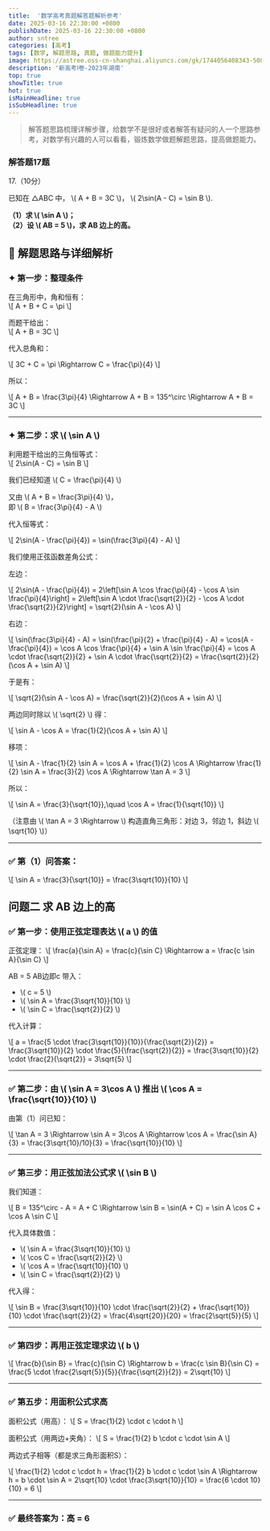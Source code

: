 ```yaml
---
title:  '数学高考真题解答题解析参考'
date: 2025-03-16 22:30:00 +0800
publishDate: 2025-03-16 22:30:00 +0800
author: sntree
categories: [高考]
tags: [数学, 解题思路, 真题, 做题能力提升]
image: https://astree.oss-cn-shanghai.aliyuncs.com/gk/1744056408343-508adfcae9a946fbb50d5e7f948f1713.jpg
description: '新高考Ⅰ卷-2023年湖南'
top: true
showTitle: true
hot: true
isMainHeadline: true
isSubHeadline: true
---
```


>解答题思路梳理详解步骤，给数学不是很好或者解答有疑问的人一个思路参考，对数学有兴趣的人可以看看，锻炼数学做题解题思路，提高做题能力。

### 解答题17题

17.（10分）

已知在 △ABC 中，  \\( A + B = 3C \\)，  \\( 2\\sin(A - C) = \\sin B \\).

**（1）求 \\( \\sin A \\)；**  
**（2）设 \\( AB = 5 \\)，求 AB 边上的高。**


## 🧠 解题思路与详细解析

### ✦ 第一步：整理条件

在三角形中，角和恒有：  
\\[
A + B + C = \\pi
\\]

而题干给出：  
\\[
A + B = 3C
\\]

代入总角和：

\\[
3C + C = \\pi \\Rightarrow C = \\frac{\\pi}{4}
\\]

所以：

\\[
A + B = \\frac{3\\pi}{4}
\\Rightarrow A + B = 135^\\circ
\\Rightarrow A + B = 3C
\\]

---

### ✦ 第二步：求 \\( \\sin A \\)

利用题干给出的三角恒等式：  
\\[
2\\sin(A - C) = \\sin B
\\]

我们已经知道 \\( C = \\frac{\\pi}{4} \\)

又由 \\( A + B = \\frac{3\\pi}{4} \\)，  
即 \\( B = \\frac{3\\pi}{4} - A \\)

代入恒等式：

\\[
2\\sin(A - \\frac{\\pi}{4}) = \\sin(\\frac{3\\pi}{4} - A)
\\]

我们使用正弦函数差角公式：

左边：

\\[
2\\sin(A - \\frac{\\pi}{4}) = 2\\left[\\sin A \\cos \\frac{\\pi}{4} - \\cos A \\sin \\frac{\\pi}{4}\\right]
= 2\\left[\\sin A \\cdot \\frac{\\sqrt{2}}{2} - \\cos A \\cdot \\frac{\\sqrt{2}}{2}\\right]
= \\sqrt{2}(\\sin A - \\cos A)
\\]

右边：

\\[
 \\sin(\\frac{3\\pi}{4} - A) = \\sin(\\frac{\\pi}{2} + \\frac{\\pi}{4} - A) = \\cos(A - \\frac{\\pi}{4})
= \\cos A \\cos \\frac{\\pi}{4} + \\sin A \\sin \\frac{\\pi}{4}
= \\cos A \\cdot \\frac{\\sqrt{2}}{2} + \\sin A \\cdot \\frac{\\sqrt{2}}{2}
= \\frac{\\sqrt{2}}{2}(\\cos A + \\sin A)
\\]

于是有：

\\[
\\sqrt{2}(\\sin A - \\cos A) = \\frac{\\sqrt{2}}{2}(\\cos A + \\sin A)
\\]

两边同时除以 \\( \\sqrt{2} \\) 得：

\\[
\\sin A - \\cos A = \\frac{1}{2}(\\cos A + \\sin A)
\\]

移项：

\\[
 \\sin A - \\frac{1}{2} \\sin A = \\cos A + \\frac{1}{2} \\cos A
 \\Rightarrow \\frac{1}{2} \\sin A = \\frac{3}{2} \\cos A
 \\Rightarrow \\tan A = 3
\\]

所以：

\\[
\\sin A = \\frac{3}{\\sqrt{10}},\\quad \\cos A = \\frac{1}{\\sqrt{10}}
\\]

（注意由 \\( \\tan A = 3 \\Rightarrow \\) 构造直角三角形：对边 3，邻边 1，斜边 \\( \\sqrt{10} \\)）

---

### ✅ 第（1）问答案：

\\[
\\sin A = \\frac{3}{\\sqrt{10}} = \\frac{3\\sqrt{10}}{10}
\\]


## 问题二 求 AB 边上的高

### ✅ 第一步：使用正弦定理表达 \\( a \\) 的值

正弦定理：
\\[
\\frac{a}{\\sin A} = \\frac{c}{\\sin C}
\\Rightarrow a = \\frac{c \\sin A}{\\sin C}
\\]

AB = 5
AB边即c
带入：
- \\( c = 5 \\)
- \\( \\sin A = \\frac{3\\sqrt{10}}{10} \\)
- \\( \\sin C = \\frac{\\sqrt{2}}{2} \\)

代入计算：

\\[
a = \\frac{5 \\cdot \\frac{3\\sqrt{10}}{10}}{\\frac{\\sqrt{2}}{2}} = \\frac{3\\sqrt{10}}{2} \\cdot \\frac{5}{\\frac{\\sqrt{2}}{2}} = \\frac{3\\sqrt{10}}{2} \\cdot \\frac{2}{\\sqrt{2}} = 3\\sqrt{5}
\\]

---

### ✅ 第二步：由 \\( \\sin A = 3\\cos A \\) 推出 \\( \\cos A = \\frac{\\sqrt{10}}{10} \\)

由第（1）问已知：

\\[
\\tan A = 3 \\Rightarrow \\sin A = 3\\cos A
\\Rightarrow \\cos A = \\frac{\\sin A}{3} = \\frac{3\\sqrt{10}/10}{3} = \\frac{\\sqrt{10}}{10}
\\]

---

### ✅ 第三步：用正弦加法公式求 \\( \\sin B \\)

我们知道：

\\[
B = 135^\\circ - A = A + C
\\Rightarrow \\sin B = \\sin(A + C)
= \\sin A \\cos C + \\cos A \\sin C
\\]

代入具体数值：

- \\( \\sin A = \\frac{3\\sqrt{10}}{10} \\)
- \\( \\cos C = \\frac{\\sqrt{2}}{2} \\)
- \\( \\cos A = \\frac{\\sqrt{10}}{10} \\)
- \\( \\sin C = \\frac{\\sqrt{2}}{2} \\)

代入得：

\\[
\\sin B = \\frac{3\\sqrt{10}}{10} \\cdot \\frac{\\sqrt{2}}{2} + \\frac{\\sqrt{10}}{10} \\cdot \\frac{\\sqrt{2}}{2}
= \\frac{4\\sqrt{20}}{20} = \\frac{2\\sqrt{5}}{5}
\\]

---

### ✅ 第四步：再用正弦定理求边 \\( b \\)

\\[
\\frac{b}{\\sin B} = \\frac{c}{\\sin C}
\\Rightarrow b = \\frac{c \\sin B}{\\sin C}
= \\frac{5 \\cdot \\frac{2\\sqrt{5}}{5}}{\\frac{\\sqrt{2}}{2}} =  2\\sqrt{10}
\\]

---

### ✅ 第五步：用面积公式求高

面积公式（用高）：
\\[
S = \\frac{1}{2} \\cdot c \\cdot h
\\]

面积公式（用两边+夹角）：
\\[
S = \\frac{1}{2} b \\cdot c \\cdot \\sin A
\\]

两边式子相等（都是求三角形面积S）：

\\[
\\frac{1}{2} \\cdot c \\cdot h = \\frac{1}{2} b \\cdot c \\cdot \\sin A \\Rightarrow h = b \\cdot \\sin A
= 2\\sqrt{10} \\cdot \\frac{3\\sqrt{10}}{10}
= \\frac{6 \\cdot 10}{10}  = 6
\\]

---

### ✅ 最终答案为：高 = **6**